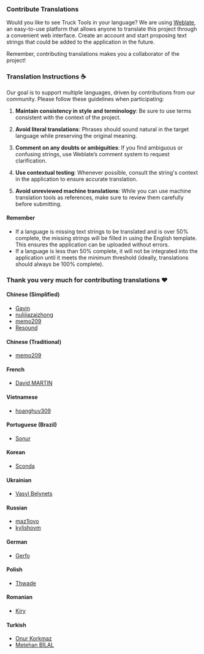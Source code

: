 ### Contribute Translations

Would you like to see Truck Tools in your language? We are using [Weblate][weblate], an easy-to-use platform that allows anyone to translate this project through a convenient web interface.
Create an account and start proposing text strings that could be added to the application in the future.

Remember, contributing translations makes you a collaborator of the project!

### **Translation Instructions ☕**

Our goal is to support multiple languages, driven by contributions from our community. Please follow these guidelines when participating:

1. **Maintain consistency in style and terminology**: Be sure to use terms consistent with the context of the project.

2. **Avoid literal translations**: Phrases should sound natural in the target language while preserving the original meaning.

3. **Comment on any doubts or ambiguities**: If you find ambiguous or confusing strings, use Weblate’s comment system to request clarification.

4. **Use contextual testing**: Whenever possible, consult the string's context in the application to ensure accurate translation.

5. **Avoid unreviewed machine translations**: While you can use machine translation tools as references, make sure to review them carefully before submitting.

#### **Remember**

- If a language is missing text strings to be translated and is over 50% complete, the missing strings will be filled in using the English template. This ensures the application can be uploaded without errors.
- If a language is less than 50% complete, it will not be integrated into the application until it meets the minimum threshold (ideally, translations should always be 100% complete).

### Thank you very much for contributing translations ❤️

#### Chinese (Simplified)

- [Gavin][GavinTnT]
- [nulijiazaizhong][nulijiazaizhong]
- [memo209][memo209]
- [Resound][Resound]

#### Chinese (Traditional)

- [memo209][memo209]

#### French

- [David MARTIN][david12567]

#### Vietnamese

- [hoanghuy309][hoanghuy309]

#### Portuguese (Brazil)

- [Sonur][sonur]

#### Korean

- [Sconda][Sconda]

#### Ukrainian

- [Vasyl Belynets][Vasyl Belynets]

#### Russian

- [maz1lovo][maz1lovo]
- [kylishovm][kylishovm]

#### German

- [Gerfo][Gerfo]

#### Polish

- [Thwade][Thwade]

#### Romanian

- [Kiry][Kiry]

#### Turkish

- [Onur Korkmaz][onrkrkmz22]
- [Metehan BİLAL][MBCustoms]

[weblate]: https://hosted.weblate.org/projects/truck-tools/truck-tools/
[memo209]: https://hosted.weblate.org/user/memo209/
[nulijiazaizhong]: https://hosted.weblate.org/user/nulijiazaizhong/
[GavinTnT]: https://hosted.weblate.org/user/GavinTnT/
[david12567]: https://hosted.weblate.org/user/david12567/
[hoanghuy309]: https://hosted.weblate.org/user/hoanghuy309/
[sonur]: https://hosted.weblate.org/user/sonur/
[Sconda]: https://hosted.weblate.org/user/Sconda/
[Vasyl Belynets]: https://hosted.weblate.org/user/belynets/
[maz1lovo]: https://hosted.weblate.org/user/authorless/
[Gerfo]: https://hosted.weblate.org/user/Gerfo/
[Thwade]: https://hosted.weblate.org/user/Thwade/
[Resound]: https://hosted.weblate.org/user/Resoundof/
[kylishovm]: https://hosted.weblate.org/user/kylishovm/
[Kiry]: https://hosted.weblate.org/user/kiryionut/
[MBCustoms]: https://hosted.weblate.org/user/MBCustoms/
[onrkrkmz22]: https://hosted.weblate.org/user/onrkrkmz22/
